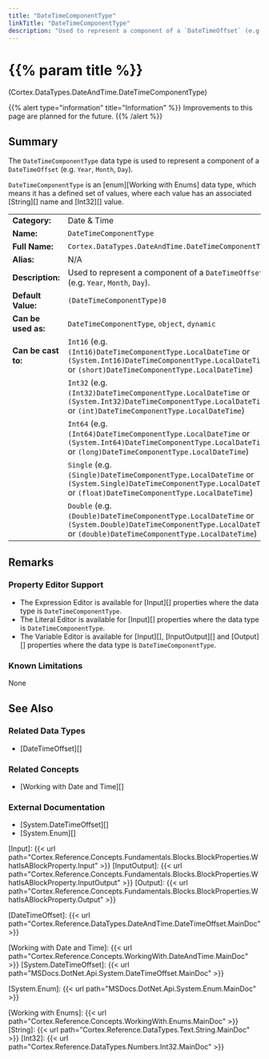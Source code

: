 ```yaml
---
title: "DateTimeComponentType"
linkTitle: "DateTimeComponentType"
description: "Used to represent a component of a `DateTimeOffset` (e.g. `Year`, `Month`, `Day`)."
---
```


# {{% param title %}}

<p class="namespace">(Cortex.DataTypes.DateAndTime.DateTimeComponentType)</p>

{{% alert type="information" title="Information" %}} Improvements to this page are planned for the future. {{% /alert %}}

## Summary

The `DateTimeComponentType` data type is used to represent a component of a `DateTimeOffset` (e.g. `Year`, `Month`, `Day`).

`DateTimeComponentType` is an [enum][Working with Enums] data type, which means it has a defined set of values, where each value has an associated [String][] name and [Int32][] value.

| | |
|-|-|
| **Category:**          | Date & Time                                                         |
| **Name:**              | `DateTimeComponentType`                                                        |
| **Full Name:**         | `Cortex.DataTypes.DateAndTime.DateTimeComponentType`                                                 |
| **Alias:**             | N/A |
| **Description:**       | Used to represent a component of a `DateTimeOffset` (e.g. `Year`, `Month`, `Day`). |
| **Default Value:**     | `(DateTimeComponentType)0` |
| **Can be used as:**    | `DateTimeComponentType`, `object`, `dynamic` |
| **Can be cast to:**    | `Int16` (e.g. `(Int16)DateTimeComponentType.LocalDateTime` or `(System.Int16)DateTimeComponentType.LocalDateTime` or `(short)DateTimeComponentType.LocalDateTime`)  |
|                        | `Int32` (e.g. `(Int32)DateTimeComponentType.LocalDateTime` or `(System.Int32)DateTimeComponentType.LocalDateTime` or `(int)DateTimeComponentType.LocalDateTime`)  |
|                        | `Int64` (e.g. `(Int64)DateTimeComponentType.LocalDateTime` or `(System.Int64)DateTimeComponentType.LocalDateTime` or `(long)DateTimeComponentType.LocalDateTime`)  |
|                        | `Single` (e.g. `(Single)DateTimeComponentType.LocalDateTime` or `(System.Single)DateTimeComponentType.LocalDateTime` or `(float)DateTimeComponentType.LocalDateTime`)  |
|                        | `Double` (e.g. `(Double)DateTimeComponentType.LocalDateTime` or `(System.Double)DateTimeComponentType.LocalDateTime` or `(double)DateTimeComponentType.LocalDateTime`)  |

## Remarks

### Property Editor Support

- The Expression Editor is available for [Input][] properties where the data type is `DateTimeComponentType`.
- The Literal Editor is available for [Input][] properties where the data type is `DateTimeComponentType`.
- The Variable Editor is available for [Input][], [InputOutput][] and [Output][] properties where the data type is `DateTimeComponentType`.

### Known Limitations

None

## See Also

### Related Data Types

- [DateTimeOffset][]

### Related Concepts

- [Working with Date and Time][]

### External Documentation

- [System.DateTimeOffset][]
- [System.Enum][]

[Input]: {{< url path="Cortex.Reference.Concepts.Fundamentals.Blocks.BlockProperties.WhatIsABlockProperty.Input" >}}
[InputOutput]: {{< url path="Cortex.Reference.Concepts.Fundamentals.Blocks.BlockProperties.WhatIsABlockProperty.InputOutput" >}}
[Output]: {{< url path="Cortex.Reference.Concepts.Fundamentals.Blocks.BlockProperties.WhatIsABlockProperty.Output" >}}

[DateTimeOffset]: {{< url path="Cortex.Reference.DataTypes.DateAndTime.DateTimeOffset.MainDoc" >}}

[Working with Date and Time]: {{< url path="Cortex.Reference.Concepts.WorkingWith.DateAndTime.MainDoc" >}}
[System.DateTimeOffset]: {{< url path="MSDocs.DotNet.Api.System.DateTimeOffset.MainDoc" >}}

[System.Enum]: {{< url path="MSDocs.DotNet.Api.System.Enum.MainDoc" >}}

[Working with Enums]: {{< url path="Cortex.Reference.Concepts.WorkingWith.Enums.MainDoc" >}}
[String]: {{< url path="Cortex.Reference.DataTypes.Text.String.MainDoc" >}}
[Int32]: {{< url path="Cortex.Reference.DataTypes.Numbers.Int32.MainDoc" >}}
